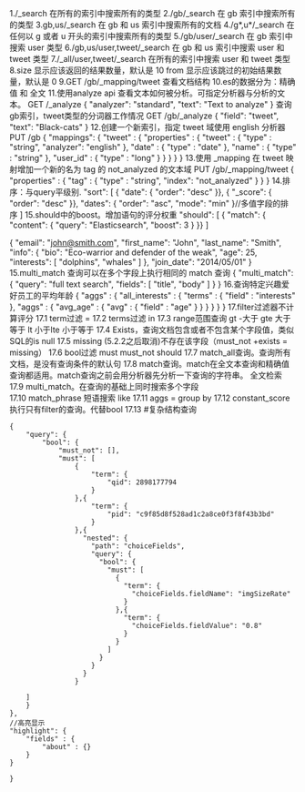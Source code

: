 1./_search
	在所有的索引中搜索所有的类型
2./gb/_search
	在 gb 索引中搜索所有的类型
3.gb,us/_search
	在 gb 和 us 索引中搜索所有的文档
4./g*,u*/_search
	在任何以 g 或者 u 开头的索引中搜索所有的类型
5./gb/user/_search
	在 gb 索引中搜索 user 类型
6./gb,us/user,tweet/_search
	在 gb 和 us 索引中搜索 user 和 tweet 类型
7./_all/user,tweet/_search
	在所有的索引中搜索 user 和 tweet 类型
8.size
	显示应该返回的结果数量，默认是 10
	from
	显示应该跳过的初始结果数量，默认是 0
9.GET /gb/_mapping/tweet
	查看文档结构
10.es的数据分为：精确值  和 全文
11.使用analyze api 查看文本如何被分析。可指定分析器与分析的文本。
	GET /_analyze
	{
	  "analyzer": "standard",
	  "text": "Text to analyze"
	}
	查询gb索引，tweet类型的分词器工作情况
	GET /gb/_analyze
	{
	  "field": "tweet",
	  "text": "Black-cats" 
	}
12.创建一个新索引，指定 tweet 域使用 english 分析器
	PUT /gb 
	{
	  "mappings": {
		"tweet" : {
		  "properties" : {
			"tweet" : {
			  "type" :    "string",
			  "analyzer": "english"
			},
			"date" : {
			  "type" :   "date"
			},
			"name" : {
			  "type" :   "string"
			},
			"user_id" : {
			  "type" :   "long"
			}
		  }
		}
	  }
	}
13.使用 _mapping 在 tweet 映射增加一个新的名为 tag 的 not_analyzed 的文本域
	PUT /gb/_mapping/tweet
	{
	  "properties" : {
		"tag" : {
		  "type" :    "string",
		  "index":    "not_analyzed"
		}
	  }
	}
14.排序：与query平级别.
	"sort": [
        { "date":   { "order": "desc" }},
        { "_score": { "order": "desc" }},
		"dates": { "order": "asc",  "mode":  "min" }//多值字段的排序
    ]
15.should中的boost。增加语句的评分权重
	 "should": [
                { "match": {
                    "content": {
                        "query": "Elasticsearch",
                        "boost": 3 
                    }
                }}
            ]
	
{
    "email":      "john@smith.com",
    "first_name": "John",
    "last_name":  "Smith",
    "info": {
        "bio":         "Eco-warrior and defender of the weak",
        "age":         25,
        "interests": [ "dolphins", "whales" ]
    },
    "join_date": "2014/05/01"
}
15.multi_match 查询可以在多个字段上执行相同的 match 查询
	{
		"multi_match": {
			"query":    "full text search",
			"fields":   [ "title", "body" ]
		}
	}
16.查询特定兴趣爱好员工的平均年龄
{
    "aggs" : {
        "all_interests" : {
            "terms" : { "field" : "interests" },
            "aggs" : {
                "avg_age" : {
                    "avg" : { "field" : "age" }
                }
            }
        }
    }
}
17.filter过滤器不计算评分
17.1 term过滤  = 
17.2 terms过滤  in
17.3 range范围查询 
gt -大于 gte 大于等于 lt 小于lte 小于等于
17.4 Exists，查询文档包含或者不包含某个字段值，类似 SQL的is null
17.5 missing (5.2.2之后取消)不存在该字段（must_not +exists = missing）
17.6 bool过滤  must   must_not  should 
17.7 match_all查询。查询所有文档，是没有查询条件的默认句
17.8 match查询。match在全文本查询和精确值查询都适用。match查询之前会用分析器先分析一下查询的字符串。 全文检索
17.9 multi_match。在查询的基础上同时搜索多个字段  
17.10  match_phrase  短语搜索   like 
17.11 aggs = group by
17.12 constant_score 执行只有filter的查询。代替bool
17.13
#复杂结构查询

```
{
    "query": {
        "bool": {
            "must_not": [],
            "must": [
                {
                    "term": {
                        "qid": 2898177794
                    }
                },{
                    "term": {
                        "pid": "c9f85d8f528ad1c2a8ce0f3f8f43b3bd"
                    }
                },{
				  "nested": {
					"path": "choiceFields",
					"query": {
					  "bool": {
						"must": [
						  {
							"term": {
							  "choiceFields.fieldName": "imgSizeRate"
							}
						  },{
							"term": {
							  "choiceFields.fieldValue": "0.8"
							}
						  }
						]
					  }
					}
				  }
				}                

    ]
    }
},
//高亮显示
"highlight": {
    "fields" : {
        "about" : {}
    }
}

}
```


